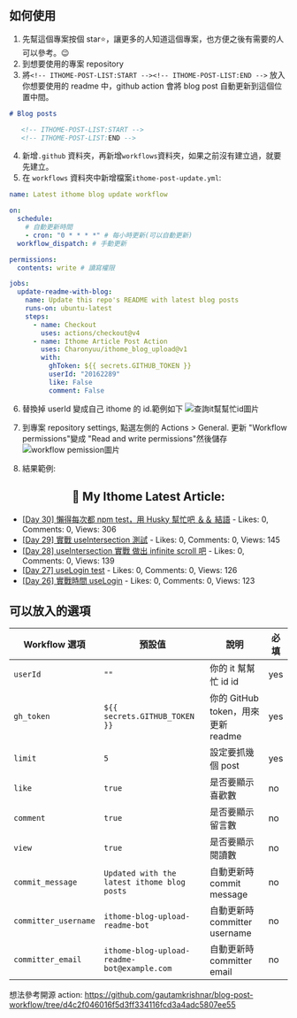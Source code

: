 ## 如何使用

1. 先幫這個專案按個 star⭐，讓更多的人知道這個專案，也方便之後有需要的人可以參考。😉
2. 到想要使用的專案 repository
3. 將`<!-- ITHOME-POST-LIST:START --><!-- ITHOME-POST-LIST:END -->` 放入你想要使用的 readme 中，github action 會將 blog post 自動更新到這個位置中間。

```markdown
# Blog posts

   <!-- ITHOME-POST-LIST:START -->
   <!-- ITHOME-POST-LIST:END -->
```

4. 新增`.github` 資料夾，再新增`workflows`資料夾，如果之前沒有建立過，就要先建立。
5. 在 `workflows` 資料夾中新增檔案`ithome-post-update.yml`:

```yaml
name: Latest ithome blog update workflow

on:
  schedule:
    # 自動更新時間
    - cron: "0 * * * *" # 每小時更新(可以自動更新)
  workflow_dispatch: # 手動更新

permissions:
  contents: write # 讀寫權限

jobs:
  update-readme-with-blog:
    name: Update this repo's README with latest blog posts
    runs-on: ubuntu-latest
    steps:
      - name: Checkout
        uses: actions/checkout@v4
      - name: Ithome Article Post Action
        uses: Charonyuu/ithome_blog_upload@v1
        with:
          ghToken: ${{ secrets.GITHUB_TOKEN }}
          userId: "20162289"
          like: False
          comment: False
```

6. 替換掉 userId 變成自己 ithome 的 id.範例如下
   ![查詢it幫幫忙id圖片](https://github.com/Charonyuu/ithome_blog_upload/assets/88021016/c35b54af-9e78-4d94-81d6-3b9e34f6797b)
7. 到專案 repository settings, 點選左側的 Actions > General. 更新 "Workflow permissions"變成 "Read and write permissions"然後儲存
   ![workflow pemission圖片](https://github.com/Charonyuu/ithome_blog_upload/assets/88021016/03b4c69c-a562-40ed-a1d7-48d33d992b8f)

8. 結果範例:

<!-- ITHOME-POST-LIST:START -->
<h2 align="center">📕 My Ithome Latest Article:</h2>

- [[Day 30] 懶得每次都 npm test，用 Husky 幫忙吧 ＆＆ 結語](https://ithelp.ithome.com.tw/articles/10336289) - Likes: 0, Comments: 0, Views: 306
- [[Day 29] 實戰 useIntersection 測試](https://ithelp.ithome.com.tw/articles/10336288) - Likes: 0, Comments: 0, Views: 145
- [[Day 28] useIntersection 實戰 做出 infinite scroll 吧](https://ithelp.ithome.com.tw/articles/10335993) - Likes: 0, Comments: 0, Views: 139
- [[Day 27] useLogin test](https://ithelp.ithome.com.tw/articles/10335623) - Likes: 0, Comments: 0, Views: 126
- [[Day 26] 實戰時間 useLogin](https://ithelp.ithome.com.tw/articles/10335028) - Likes: 0, Comments: 0, Views: 123
<!-- ITHOME-POST-LIST:END -->

## 可以放入的選項

| Workflow 選項        | 預設值                                      | 說明                               | 必填 |
| -------------------- | ------------------------------------------- | ---------------------------------- | ---- |
| `userId`             | `""`                                        | 你的 it 幫幫忙 id id               | yes  |
| `gh_token`           | `${{ secrets.GITHUB_TOKEN }}`               | 你的 GitHub token，用來更新 readme | yes  |
| `limit`              | `5`                                         | 設定要抓幾個 post                  | yes  |
| `like`               | `true`                                      | 是否要顯示喜歡數                   | no   |
| `comment`            | `true`                                      | 是否要顯示留言數                   | no   |
| `view`               | `true`                                      | 是否要顯示閱讀數                   | no   |
| `commit_message`     | `Updated with the latest ithome blog posts` | 自動更新時 commit message          | no   |
| `committer_username` | `ithome-blog-upload-readme-bot`             | 自動更新時 committer username      | no   |
| `committer_email`    | `ithome-blog-upload-readme-bot@example.com` | 自動更新時 committer email         | no   |

想法參考開源 action: https://github.com/gautamkrishnar/blog-post-workflow/tree/d4c2f046016f5d3ff334116fcd3a4adc5807ee55

